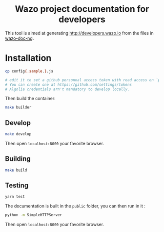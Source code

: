 <h1 align="center">
  Wazo project documentation for developers
</h1>

This tool is aimed at generating http://developers.wazo.io from the files in [wazo-doc-ng](https://github.com/wazo-pbx/wazo-doc-ng).

# Installation

```sh
cp config{.sample,}.js

# edit it to set a github personnal access token with read access on `public_repo`.
# You can create one at https://github.com/settings/tokens
# Algolia credentials arn't mandatory to develop locally.
```

Then build the container:

```sh
make builder
```

## Develop

```sh
make develop
```

Then open `localhost:8000` your favorite browser.

## Building

```sh
make build
```

## Testing

```sh
yarn test
```

The documentation is built in the `public` folder, you can then run in it :

```sh
python -m SimpleHTTPServer
```

Then open `localhost:8000` your favorite browser.
